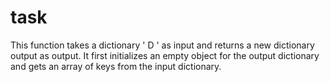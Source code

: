 # task
This function takes a dictionary ' D ' as input and returns a new dictionary output as output. It first initializes an empty object for the output dictionary and gets an array of keys from the input dictionary.
